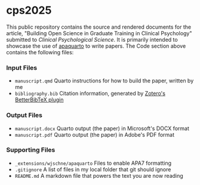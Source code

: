 # cps2025
This public repository contains the source and rendered documents for the article, "Building Open Science in Graduate Training in Clinical Psychology" submitted to *Clinical Psychological Science*. It is primarily intended to showcase the use of [apaquarto](https://wjschne.github.io/apaquarto/) to write papers. The Code section above contains the following files:
### Input Files
- `manuscript.qmd` Quarto instructions for how to build the paper, written by me
- `bibliography.bib` Citation information, generated by [Zotero's](https://www.zotero.org/) [BetterBibTeX plugin](https://retorque.re/zotero-better-bibtex/)
### Output Files
- `manuscript.docx` Quarto output (the paper) in Microsoft's DOCX format
- `manuscript.pdf` Quarto output (the paper) in Adobe's PDF format
### Supporting Files
- `_extensions/wjschne/apaquarto` Files to enable APA7 formatting
- `.gitignore` A list of files in my local folder that git should ignore
- `README.md` A markdown file that powers the text you are now reading
